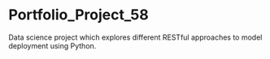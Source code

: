 # Portfolio_Project_58
Data science project which explores different RESTful approaches to model deployment using Python.
